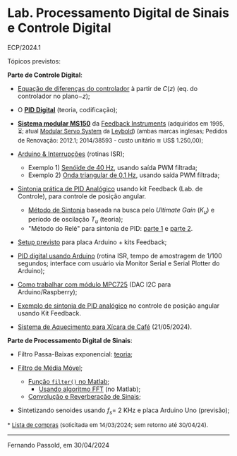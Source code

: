 # Lab. Processamento Digital de Sinais e Controle Digital

ECP/2024.1

Tópicos previstos:

**Parte de Controle Digital**:

* [Equação de diferenças do controlador](https://fpassold.github.io/Lab_Controle_2/PID_Arduino/controlador_codigo.html) à partir de $C(z)$ (eq. do controlador no plano$-z$);
* O **[PID Digital](https://fpassold.github.io/Lab_Controle_2/PID/pid.html)** (teoria, codificação);
* **[Sistema modular MS150](Modular_Servo_System_MS150.pdf)** da [Feedback Instruments](https://www.feedback-instruments.com) 
  <font size="2">(adquiridos em 1995, ⏳; atual [Modular Servo System](https://www.leybold-shop.com/ve6-3-5-13.html) da [Leybold](https://www.leybold-shop.com)) (ambas marcas inglesas; Pedidos de Renovação: 2012.1; 2014/38593 - custo unitário ≅ US$ 1.250,00);</font>
* [Arduino & Interrupções](https://fpassold.github.io/Lab_Controle_2/Arduino_Int/Arduino_Int.html) (rotinas ISR);
  * Exemplo 1) [Senóide de 40 Hz](https://fpassold.github.io/Lab_Controle_2/Projeto_Final/gerador_senoidal.html), usando saída PWM filtrada;
  * Exemplo 2) [Onda triangular de 0,1 Hz](https://fpassold.github.io/Lab_Controle_2/Projeto_Final/onda_triangular.html), usando saída PWM filtrada;
* [Sintonia prática de PID Analógico](https://fpassold.github.io/Lab_Controle_2/controle_posicao.html) usando kit Feedback (Lab. de Controle), para controle de posição angular.
  * [Método de Sintonia](https://fpassold.github.io/Lab_Controle_2/aula2/aula2b.html) baseada na busca pelo *Ultimate Gain* ($K_u$) e período de oscilação $T_u$ (teoria); 
  * "Método do Relé" para sintonia de PID: [parte 1](https://fpassold.github.io/Controle_2/8_Ajuste_PID/Sintonia_PIDs_usando_ZN.html) e [parte 2](https://fpassold.github.io/Lab_Controle_2/aula2/metodo_rele_2_simulink.html).
* [Setup previsto](https://fpassold.github.io/Lab_Controle_2/PID_Arduino/setup_arduino_PID.html) para placa Arduino + kits Feedback;
* [PID digital usando Arduino](https://fpassold.github.io/Lab_Controle_2/PID_Arduino/PID_no_Arduino.html) (rotina ISR, tempo de amostragem de 1/100 segundos; interface com usuário via Monitor Serial e Serial Plotter do Arduino);
* [Como trabalhar com módulo MPC725](https://fpassold.github.io/Lab_Controle_2/PID_Digital/modulo_DAC.html) (DAC I2C para Arduino/Raspberry);
* [Exemplo de sintonia de PID analógico](https://fpassold.github.io/Lab_Controle_2/controle_posicao.html) no controle de posição angular usando Kit Feedback.



* [Sistema de Aquecimento para Xícara de Café](https://fpassold.github.io/Lab_Controle_2/Aquecer_cafe/aquecer_cafe.html) (21/05/2024).



**Parte de Processamento Digital de Sinais**:

* Filtro Passa-Baixas exponencial: [teoria](https://fpassold.github.io/Lab_Processa_Sinais/Filtro/filtro_exponencial.html);
* [Filtro de Média Móvel](https://fpassold.github.io/Process_Sinais/media_movel.html);
   	* [Função `filter()` no Matlab](https://fpassold.github.io/Process_Sinais/funcao_filter.html);
      	* [Usando algoritmo FFT](https://fpassold.github.io/Process_Sinais/usando_fft_matlab.html) (no Matlab);
	* [Convolução e Reverberação de Sinais](https://fpassold.github.io/Lab_Processa_Sinais/Lab_2/lab_2_convolucao.pdf);

* Sintetizando senoides usando $f_s=$ 2 KHz e placa Arduino Uno (previsão);



<font size="2"> * [Lista de compras](lista_compras_ini_2024.pdf) (solicitada em 14/03/2024; sem retorno até 30/04/24).</font> 

---

Fernando Passold, em 30/04/2024